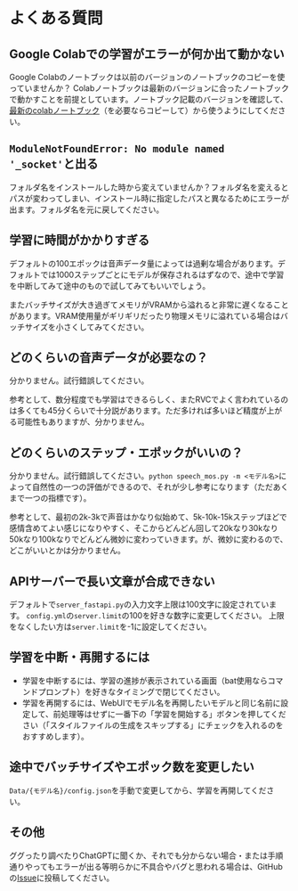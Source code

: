 # よくある質問

## Google Colabでの学習がエラーが何か出て動かない

Google Colabのノートブックは以前のバージョンのノートブックのコピーを使っていませんか？
Colabノートブックは最新のバージョンに合ったノートブックで動かすことを前提としています。ノートブック記載のバージョンを確認して、[最新のcolabノートブック](http://colab.research.google.com/github/litagin02/Style-Bert-VITS2/blob/master/colab.ipynb)（を必要ならコピーして）から使うようにしてください。

## `ModuleNotFoundError: No module named '_socket'`と出る

フォルダ名をインストールした時から変えていませんか？フォルダ名を変えるとパスが変わってしまい、インストール時に指定したパスと異なるためにエラーが出ます。フォルダ名を元に戻してください。

## 学習に時間がかかりすぎる

デフォルトの100エポックは音声データ量によっては過剰な場合があります。デフォルトでは1000ステップごとにモデルが保存されるはずなので、途中で学習を中断してみて途中のもので試してみてもいいでしょう。

またバッチサイズが大き過ぎてメモリがVRAMから溢れると非常に遅くなることがあります。VRAM使用量がギリギリだったり物理メモリに溢れている場合はバッチサイズを小さくしてみてください。

## どのくらいの音声データが必要なの？

分かりません。試行錯誤してください。

参考として、数分程度でも学習はできるらしく、またRVCでよく言われているのは多くても45分くらいで十分説があります。ただ多ければ多いほど精度が上がる可能性もありますが、分かりません。
<!-- OpenJTalkの間違ったトーンで大量のデータを学習すると間違ったトーンの入力でなければ正しい出力ができなくなるが、学習データの範囲内ならば高い性能を発揮する -->

## どのくらいのステップ・エポックがいいの？

分かりません。試行錯誤してください。`python speech_mos.py -m <モデル名>`によって自然性の一つの評価ができるので、それが少し参考になります（ただあくまで一つの指標です）。

参考として、最初の2k-3kで声音はかなり似始めて、5k-10k-15kステップほどで感情含めてよい感じになりやすく、そこからどんどん回して20kなり30kなり50kなり100kなりでどんどん微妙に変わっていきます。が、微妙に変わるので、どこがいいとかは分かりません。

## APIサーバーで長い文章が合成できない

デフォルトで`server_fastapi.py`の入力文字上限は100文字に設定されています。
`config.yml`の`server.limit`の100を好きな数字に変更してください。
上限をなくしたい方は`server.limit`を-1に設定してください。

## 学習を中断・再開するには

- 学習を中断するには、学習の進捗が表示されている画面（bat使用ならコマンドプロンプト）を好きなタイミングで閉じてください。
- 学習を再開するには、WebUIでモデル名を再開したいモデルと同じ名前に設定して、前処理等はせずに一番下の「学習を開始する」ボタンを押してください（「スタイルファイルの生成をスキップする」にチェックを入れるのをおすすめします）。

## 途中でバッチサイズやエポック数を変更したい

`Data/{モデル名}/config.json`を手動で変更してから、学習を再開してください。

## その他

ググったり調べたりChatGPTに聞くか、それでも分からない場合・または手順通りやってもエラーが出る等明らかに不具合やバグと思われる場合は、GitHubの[Issue](https://github.com/litagin02/Style-Bert-VITS2/issues)に投稿してください。
